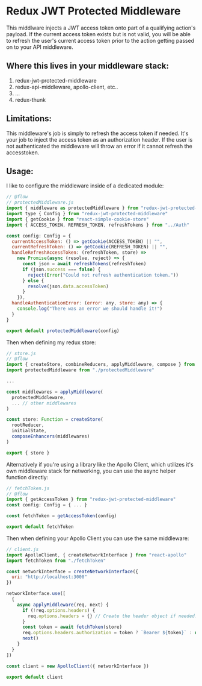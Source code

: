 Redux JWT Protected Middleware
==============================

This middlware injects a JWT access token onto part of a qualifying action's payload. If the current access token exists but is not valid, you will be able to refresh the user's current access token prior to the action getting passed on to your API middleware.

Where this lives in your middleware stack:
------------------------------------------

1. redux-jwt-protected-middleware
2. redux-api-middleware, apollo-client, etc..
3. ...
4. redux-thunk

Limitations:
------------

This middleware's job is simply to refresh the access token if needed. It's your job to inject the access token as an authorization header. If the user is not authenticated the middleware will throw an error if it cannot refresh the accesstoken.

Usage:
------

I like to configure the middleware inside of a dedicated module:

```js
// @flow
// protectedMiddleware.js
import { middleware as protectedMiddleware } from "redux-jwt-protected-middleware"
import type { Config } from "redux-jwt-protected-middleware"
import { getCookie } from "react-simple-cookie-store"
import { ACCESS_TOKEN, REFRESH_TOKEN, refreshTokens } from "../Auth"

const config: Config = {
  currentAccessToken: () => getCookie(ACCESS_TOKEN) || "",
  currentRefreshToken: () => getCookie(REFRESH_TOKEN) || "",
  handleRefreshAccessToken: (refreshToken, store) =>
    new Promise(async (resolve, reject) => {
      const json = await refreshTokens(refreshToken)
      if (json.success === false) {
        reject(Error("Could not refresh authentication token."))
      } else {
        resolve(json.data.accessToken)
      }
    }),
  handleAuthenticationError: (error: any, store: any) => {
    console.log("There was an error we should handle it!")
  }
}

export default protectedMiddleware(config)
```

Then when defining my redux store:

```js
// store.js
// @flow
import { createStore, combineReducers, applyMiddleware, compose } from "redux"
import protectedMiddleware from "./protectedMiddleware"

...

const middlewares = applyMiddleware(
  protectedMiddleware,
  ... // other middlewares
)

const store: Function = createStore(
  rootReducer,
  initialState,
  composeEnhancers(middlewares)
)

export { store }
```

Alternatively if you're using a library like the Apollo Client, which utilizes
it's own middleware stack for networking, you can use the async helper function
directly:

```js
// fetchToken.js
// @flow
import { getAccessToken } from "redux-jwt-protected-middleware"
const config: Config = { ... }

const fetchToken = getAccessToken(config)

export default fetchToken
```

Then when defining your Apollo Client you can use the same middleware:

```js
// client.js
import ApolloClient, { createNetworkInterface } from "react-apollo"
import fetchToken from "./fetchToken"

const networkInterface = createNetworkInterface({
  uri: "http://localhost:3000"
})

networkInterface.use([
  {
    async applyMiddleware(req, next) {
      if (!req.options.headers) {
        req.options.headers = {} // Create the header object if needed.
      }
      const token = await fetchToken(store)
      req.options.headers.authorization = token ? `Bearer ${token}` : null
      next()
    }
  }
])

const client = new ApolloClient({ networkInterface })

export default client
```
